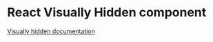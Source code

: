 # React Visually Hidden component

[Visually hidden documentation](../../../css/src/components/visually-hidden/README.md)
